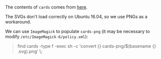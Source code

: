 The contents of `cards` comes from [here](https://www.me.uk/cards/).

The SVGs don't load correctly on Ubuntu 16.04, so we use PNGs as a workaround.

We can use `ImageMagick` to populate `cards-png` (it may be necessary to modify `/etc/ImageMagick-6/policy.xml`):
> find cards -type f -exec sh -c 'convert {} cards-png/$(basename {} .svg).png' \\;
